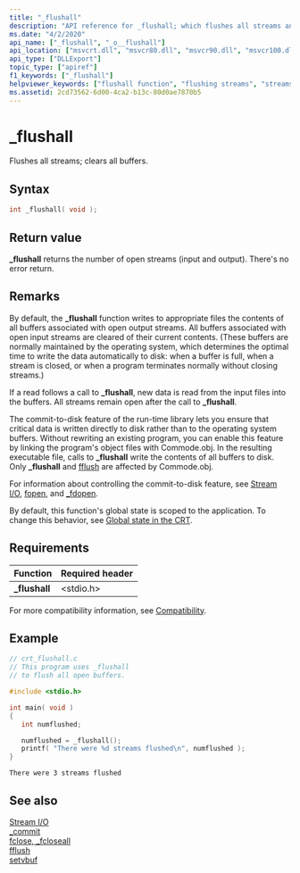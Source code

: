```yaml
---
title: "_flushall"
description: "API reference for _flushall; which flushes all streams and clears all buffers."
ms.date: "4/2/2020"
api_name: ["_flushall", "_o__flushall"]
api_location: ["msvcrt.dll", "msvcr80.dll", "msvcr90.dll", "msvcr100.dll", "msvcr100_clr0400.dll", "msvcr110.dll", "msvcr110_clr0400.dll", "msvcr120.dll", "msvcr120_clr0400.dll", "ucrtbase.dll", "api-ms-win-crt-stdio-l1-1-0.dll", "api-ms-win-crt-private-l1-1-0.dll"]
api_type: ["DLLExport"]
topic_type: ["apiref"]
f1_keywords: ["_flushall"]
helpviewer_keywords: ["flushall function", "flushing streams", "streams, flushing", "_flushall function"]
ms.assetid: 2cd73562-6d00-4ca2-b13c-80d0ae7870b5
---
```

# _flushall

Flushes all streams; clears all buffers.

## Syntax

```C
int _flushall( void );
```

## Return value

**_flushall** returns the number of open streams (input and output). There's no error return.

## Remarks

By default, the **_flushall** function writes to appropriate files the contents of all buffers associated with open output streams. All buffers associated with open input streams are cleared of their current contents. (These buffers are normally maintained by the operating system, which determines the optimal time to write the data automatically to disk: when a buffer is full, when a stream is closed, or when a program terminates normally without closing streams.)

If a read follows a call to **_flushall**, new data is read from the input files into the buffers. All streams remain open after the call to **_flushall**.

The commit-to-disk feature of the run-time library lets you ensure that critical data is written directly to disk rather than to the operating system buffers. Without rewriting an existing program, you can enable this feature by linking the program's object files with Commode.obj. In the resulting executable file, calls to **_flushall** write the contents of all buffers to disk. Only **_flushall** and [fflush](fflush.md) are affected by Commode.obj.

For information about controlling the commit-to-disk feature, see [Stream I/O](../stream-i-o.md), [fopen](fopen-wfopen.md), and [_fdopen](fdopen-wfdopen.md).

By default, this function's global state is scoped to the application. To change this behavior, see [Global state in the CRT](../global-state.md).

## Requirements

|Function|Required header|
|--------------|---------------------|
|**_flushall**|\<stdio.h>|

For more compatibility information, see [Compatibility](../compatibility.md).

## Example

```C
// crt_flushall.c
// This program uses _flushall
// to flush all open buffers.

#include <stdio.h>

int main( void )
{
   int numflushed;

   numflushed = _flushall();
   printf( "There were %d streams flushed\n", numflushed );
}
```

```Output
There were 3 streams flushed
```

## See also

[Stream I/O](../stream-i-o.md)\
[_commit](commit.md)\
[fclose, _fcloseall](fclose-fcloseall.md)\
[fflush](fflush.md)\
[setvbuf](setvbuf.md)
